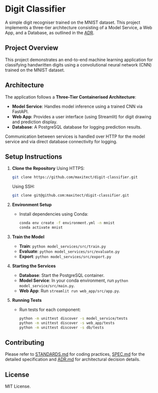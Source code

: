 # Digit Classifier

A simple digit recogniser trained on the MNIST dataset. This project implements a three-tier architecture consisting of a Model Service, a Web App, and a Database, as outlined in the [ADR](ADR.md).

## Project Overview

This project demonstrates an end-to-end machine learning application for classifying handwritten digits using a convolutional neural network (CNN) trained on the MNIST dataset.

## Architecture

The application follows a **Three-Tier Containerised Architecture**:

- **Model Service**: Handles model inference using a trained CNN via FastAPI.
- **Web App**: Provides a user interface (using Streamlit) for digit drawing and prediction display.
- **Database**: A PostgreSQL database for logging prediction results.

Communication between services is handled over HTTP for the model service and via direct database connectivity for logging.

## Setup Instructions

1. **Clone the Repository**
   Using HTTPS:
   ```bash
   git clone https://github.com/maxitect/digit-classifier.git
   ```
   Using SSH:
   ```bash
   git clone git@github.com:maxitect/digit-classifier.git
   ```
2. **Environment Setup**

   - Install dependencies using Conda:
     ```bash
     conda env create -f environment.yml -n mnist
     conda activate mnist
     ```

3. **Train the Model**

   - **Train**: `python model_services/src/train.py`
   - **Evaluate**: `python model_services/src/evaluate.py`
   - **Export**: `python model_services/src/export.py`

4. **Starting the Services**

   - **Database**: Start the PostgreSQL container.
   - **Model Service**: In your conda environment, run `python model_service/src/main.py`.
   - **Web App**: Run `streamlit run web_app/src/app.py`.

5. **Running Tests**
   - Run tests for each component:
     ```bash
     python -m unittest discover -s model_service/tests
     python -m unittest discover -s web_app/tests
     python -m unittest discover -s db/tests
     ```

## Contributing

Please refer to [STANDARDS.md](STANDARDS.md) for coding practices, [SPEC.md](SPEC.md) for the detailed specification and [ADR.md](ADR.md) for architectural decision details.

## License

MIT License.
